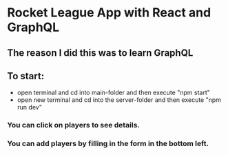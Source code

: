 # Rocket League App with React and GraphQL
## The reason I did this was to learn GraphQL

## To start:
- open terminal and cd into main-folder and then execute "npm start"
- open new terminal and cd into the server-folder and then execute "npm run dev"

### You can click on players to see details.
### You can add players by filling in the form in the bottom left.
